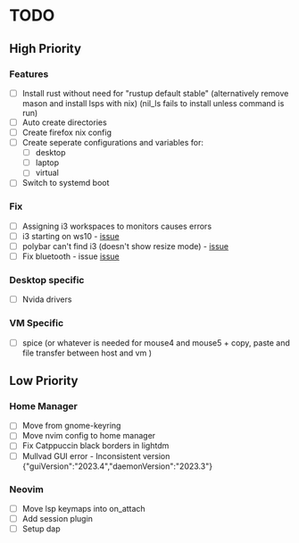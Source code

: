 # TODO

## High Priority

### Features

- [ ] Install rust without need for "rustup default stable" (alternatively remove mason and install lsps with nix) (nil_ls fails to install unless command is run)
- [ ] Auto create directories
- [ ] Create firefox nix config
- [ ] Create seperate configurations and variables for:
  - [ ] desktop
  - [ ] laptop
  - [ ] virtual
- [ ] Switch to systemd boot

### Fix

- [ ] Assigning i3 workspaces to monitors causes errors
- [ ] i3 starting on ws10 - [issue](https://github.com/nix-community/home-manager/issues/695)
- [ ] polybar can't find i3 (doesn't show resize mode) - [issue](https://github.com/nix-community/home-manager/issues/213)
- [ ] Fix bluetooth - issue [issue](https://github.com/NixOS/nixpkgs/issues/170573)

### Desktop specific

- [ ] Nvida drivers

### VM Specific

- [ ] spice (or whatever is needed for mouse4 and mouse5 + copy, paste and file transfer between host and vm )

## Low Priority

### Home Manager

- [ ] Move from gnome-keyring
- [ ] Move nvim config to home manager
- [ ] Fix Catppuccin black borders in lightdm
- [ ] Mullvad GUI error - Inconsistent version {"guiVersion":"2023.4","daemonVersion":"2023.3"}

### Neovim

- [ ] Move lsp keymaps into on_attach
- [ ] Add session plugin
- [ ] Setup dap
